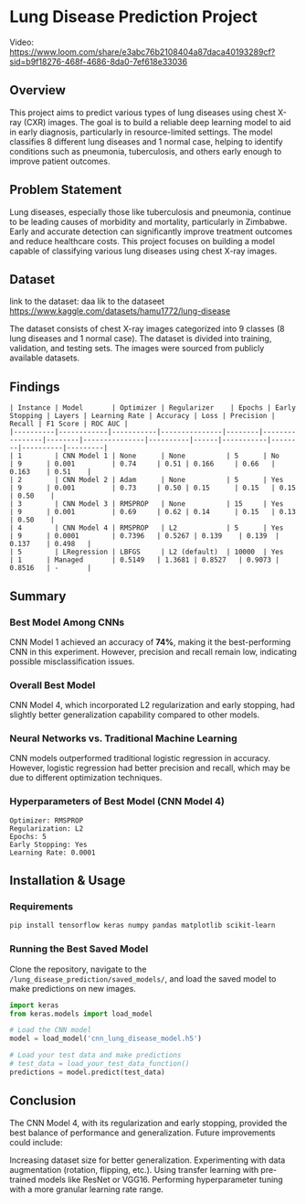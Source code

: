 # Lung Disease Prediction Project
Video:
https://www.loom.com/share/e3abc76b2108404a87daca40193289cf?sid=b9f18276-468f-4686-8da0-7ef618e33036
## Overview

This project aims to predict various types of lung diseases using chest X-ray (CXR) images. The goal is to build a reliable deep learning model to aid in early diagnosis, particularly in resource-limited settings. The model classifies 8 different lung diseases and 1 normal case, helping to identify conditions such as pneumonia, tuberculosis, and others early enough to improve patient outcomes.

## Problem Statement

Lung diseases, especially those like tuberculosis and pneumonia, continue to be leading causes of morbidity and mortality, particularly in Zimbabwe. Early and accurate detection can significantly improve treatment outcomes and reduce healthcare costs. This project focuses on building a model capable of classifying various lung diseases using chest X-ray images.

## Dataset

link to the dataset: daa lik to the dataseet
https://www.kaggle.com/datasets/hamu1772/lung-disease

The dataset consists of chest X-ray images categorized into 9 classes (8 lung diseases and 1 normal case). The dataset is divided into training, validation, and testing sets. The images were sourced from publicly available datasets.

## Findings

```
| Instance | Model       | Optimizer | Regularizer    | Epochs | Early Stopping | Layers | Learning Rate | Accuracy | Loss | Precision | Recall | F1 Score | ROC AUC |
|----------|------------|-----------|---------------|--------|----------------|--------|---------------|----------|------|-----------|--------|----------|---------|
| 1        | CNN Model 1 | None      | None          | 5      | No             | 9      | 0.001         | 0.74     | 0.51 | 0.166     | 0.66   | 0.163    | 0.51    |
| 2        | CNN Model 2 | Adam      | None          | 5      | Yes            | 9      | 0.001         | 0.73     | 0.50 | 0.15      | 0.15   | 0.15     | 0.50    |
| 3        | CNN Model 3 | RMSPROP   | None          | 15     | Yes            | 9      | 0.001         | 0.69     | 0.62 | 0.14      | 0.15   | 0.13     | 0.50    |
| 4        | CNN Model 4 | RMSPROP   | L2            | 5      | Yes            | 9      | 0.0001        | 0.7396   | 0.5267 | 0.139    | 0.139  | 0.137    | 0.498   |
| 5        | LRegression | LBFGS     | L2 (default)  | 10000  | Yes            | 1      | Managed       | 0.5149   | 1.3681 | 0.8527   | 0.9073 | 0.8516   | -       |
```

## Summary

### Best Model Among CNNs

CNN Model 1 achieved an accuracy of **74%**, making it the best-performing CNN in this experiment. However, precision and recall remain low, indicating possible misclassification issues.

### Overall Best Model

CNN Model 4, which incorporated L2 regularization and early stopping, had slightly better generalization capability compared to other models.

### Neural Networks vs. Traditional Machine Learning

CNN models outperformed traditional logistic regression in accuracy. However, logistic regression had better precision and recall, which may be due to different optimization techniques.

### Hyperparameters of Best Model (CNN Model 4)

```
Optimizer: RMSPROP
Regularization: L2
Epochs: 5
Early Stopping: Yes
Learning Rate: 0.0001
```

## Installation & Usage

### Requirements

```bash
pip install tensorflow keras numpy pandas matplotlib scikit-learn
```

### Running the Best Saved Model

Clone the repository, navigate to the `/lung_disease_prediction/saved_models/`, and load the saved model to make predictions on new images.

```python
import keras
from keras.models import load_model

# Load the CNN model
model = load_model('cnn_lung_disease_model.h5')

# Load your test data and make predictions
# test_data = load_your_test_data_function()
predictions = model.predict(test_data)
```

## Conclusion

The CNN Model 4, with its regularization and early stopping, provided the best balance of performance and generalization. Future improvements could include:

  Increasing dataset size for better generalization.
  Experimenting with data augmentation (rotation, flipping, etc.).
  Using transfer learning with pre-trained models like ResNet or VGG16.
  Performing hyperparameter tuning with a more granular learning rate range.

